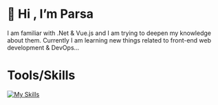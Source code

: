  # 👋 Hi , I’m Parsa
 
I am familiar with .Net & Vue.js and I am trying to deepen my knowledge about them. Currently I am learning new things related to front-end web development & DevOps...


 # Tools/Skills
 [![My Skills](https://skillicons.dev/icons?i=cs,dotnet,js,vue,nuxt,html,css,sass,bootstrap,tailwind,git,github,linux,bash,docker)](https://github.com/ParsaJR/ParsaJR)
 
